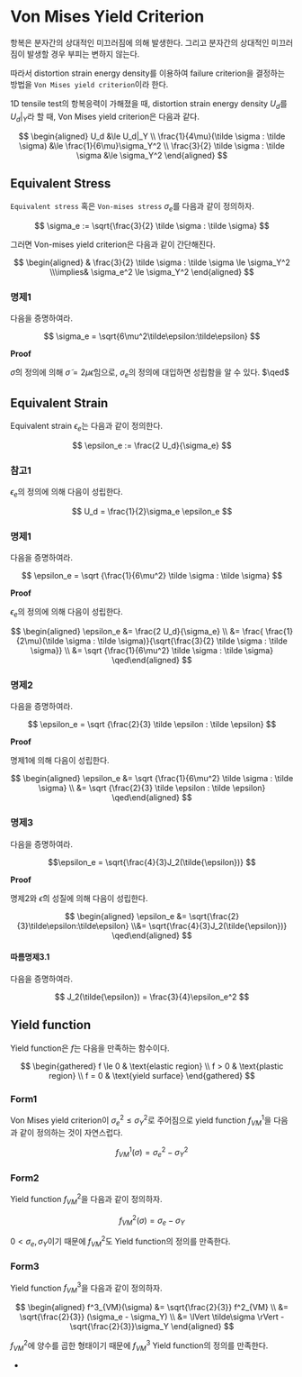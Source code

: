 # Von Mises Yield Criterion
항복은 분자간의 상대적인 미끄러짐에 의해 발생한다. 그리고 분자간의 상대적인 미끄러짐이 발생할 경우 부피는 변하지 않는다.

따라서 distortion strain energy density를 이용하여 failure criterion을 결정하는 방법을 `Von Mises yield criterion`이라 한다.

1D tensile test의 항복응력이 가해졌을 때, distortion strain energy density $U_d$를 $U_d|_Y$라 할 때, Von Mises yield criterion은 다음과 같다.

$$ \begin{aligned} U_d &\le U_d|_Y \\ \frac{1}{4\mu}(\tilde \sigma : \tilde \sigma) &\le \frac{1}{6\mu}\sigma_Y^2 \\ \frac{3}{2} \tilde \sigma : \tilde \sigma &\le \sigma_Y^2 \end{aligned}  $$

## Equivalent Stress
`Equivalent stress` 혹은 `Von-mises stress` $\sigma_e$를 다음과 같이 정의하자.

$$ \sigma_e := \sqrt{\frac{3}{2} \tilde \sigma : \tilde \sigma} $$

그러면 Von-mises yield criterion은 다음과 같이 간단해진다.

$$ \begin{aligned} & \frac{3}{2} \tilde \sigma : \tilde \sigma \le \sigma_Y^2 \\\implies& \sigma_e^2 \le \sigma_Y^2 \end{aligned}  $$

### 명제1
다음을 증명하여라.

$$ \sigma_e = \sqrt{6\mu^2\tilde\epsilon:\tilde\epsilon} $$

**Proof**

$\tilde\sigma$의 정의에 의해 $\tilde\sigma = 2\mu\tilde\epsilon$임으로, $\sigma_e$의 정의에 대입하면 성립함을 알 수 있다. $\qed$

## Equivalent Strain 
Equivalent strain $\epsilon_e$는 다음과 같이 정의한다.

$$ \epsilon_e := \frac{2 U_d}{\sigma_e}  $$

### 참고1
$\epsilon_e$의 정의에 의해 다음이 성립한다.

$$ U_d = \frac{1}{2}\sigma_e \epsilon_e  $$

### 명제1
다음을 증명하여라.

$$ \epsilon_e = \sqrt {\frac{1}{6\mu^2} \tilde \sigma : \tilde \sigma} $$

**Proof**

$\epsilon_e$의 정의에 의해 다음이 성립한다.

$$ \begin{aligned} \epsilon_e &= \frac{2 U_d}{\sigma_e} \\ &= \frac{ \frac{1}{2\mu}(\tilde \sigma : \tilde \sigma)}{\sqrt{\frac{3}{2} \tilde \sigma : \tilde \sigma}} \\ &= \sqrt {\frac{1}{6\mu^2} \tilde \sigma : \tilde \sigma} \qed\end{aligned}  $$

### 명제2
다음을 증명하여라.

$$ \epsilon_e = \sqrt {\frac{2}{3} \tilde \epsilon : \tilde \epsilon} $$

**Proof**

명제1에 의해 다음이 성립한다.

$$ \begin{aligned} \epsilon_e &= \sqrt {\frac{1}{6\mu^2} \tilde \sigma : \tilde \sigma} \\ &= \sqrt {\frac{2}{3} \tilde \epsilon : \tilde \epsilon} \qed\end{aligned} $$

### 명제3
다음을 증명하여라.

$$\epsilon_e = \sqrt{\frac{4}{3}J_2(\tilde{\epsilon})} $$

**Proof**

명제2와 $\tilde{\epsilon}$의 성질에 의해 다음이 성립한다.

$$ \begin{aligned} \epsilon_e &= \sqrt{\frac{2}{3}\tilde\epsilon:\tilde\epsilon} \\&= \sqrt{\frac{4}{3}J_2(\tilde{\epsilon})} \qed\end{aligned} $$

#### 따름명제3.1
다음을 증명하여라.

$$ J_2(\tilde{\epsilon}) = \frac{3}{4}\epsilon_e^2 $$

## Yield function
Yield function은 $f$는 다음을 만족하는 함수이다.

$$ \begin{gathered} f \le 0 & \text{elastic region} \\ f > 0 & \text{plastic region} \\ f = 0 & \text{yield surface} \end{gathered} $$

### Form1
Von Mises yield criterion이 $\sigma_e^2 \le \sigma_Y^2$로 주어짐으로 yield function $f^1_{VM}$을 다음과 같이 정의하는 것이 자연스럽다.

$$ f^1_{VM}(\sigma) = \sigma_e^2 - \sigma_Y^2 $$

### Form2
Yield function $f_{VM}^2$을 다음과 같이 정의하자.

$$ f^2_{VM}(\sigma) = \sigma_e - \sigma_Y $$

$0 < \sigma_e, \sigma_Y$이기 때문에 $f_{VM}^2$도 Yield function의 정의를 만족한다.

### Form3
Yield function $f_{VM}^3$을 다음과 같이 정의하자.

$$ \begin{aligned} f^3_{VM}(\sigma) &= \sqrt{\frac{2}{3}} f^2_{VM} \\ &= \sqrt{\frac{2}{3}} (\sigma_e - \sigma_Y) \\ &= \lVert \tilde\sigma \rVert - \sqrt{\frac{2}{3}}\sigma_Y \end{aligned} $$

$f_{VM}^2$에 양수를 곱한 형태이기 때문에 $f_{VM}^3$ Yield function의 정의를 만족한다.










-